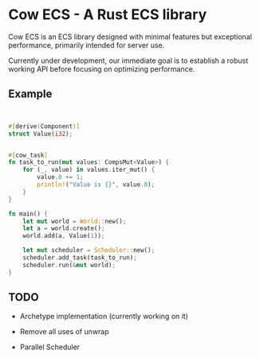 
# Cow ECS - A Rust ECS library

Cow ECS is an ECS library designed with minimal features but exceptional performance, primarily intended for server use. 

Currently under development, our immediate goal is to establish a robust working API before focusing on optimizing performance.


 


## Example

```Rust


#[derive(Component)]
struct Value(i32);


#[cow_task]
fn task_to_run(mut values: CompsMut<Value>) {
    for (_, value) in values.iter_mut() {
        value.0 += 1;
        println!("Value is {}", value.0);
    }
}

fn main() {
    let mut world = World::new();
    let a = world.create();
    world.add(a, Value(1));

    let mut scheduler = Scheduler::new();
    scheduler.add_task(task_to_run);
    scheduler.run(&mut world);
}

```


## TODO

- Archetype implementation (currently working on it)

- Remove all uses of unwrap

- Parallel Scheduler



